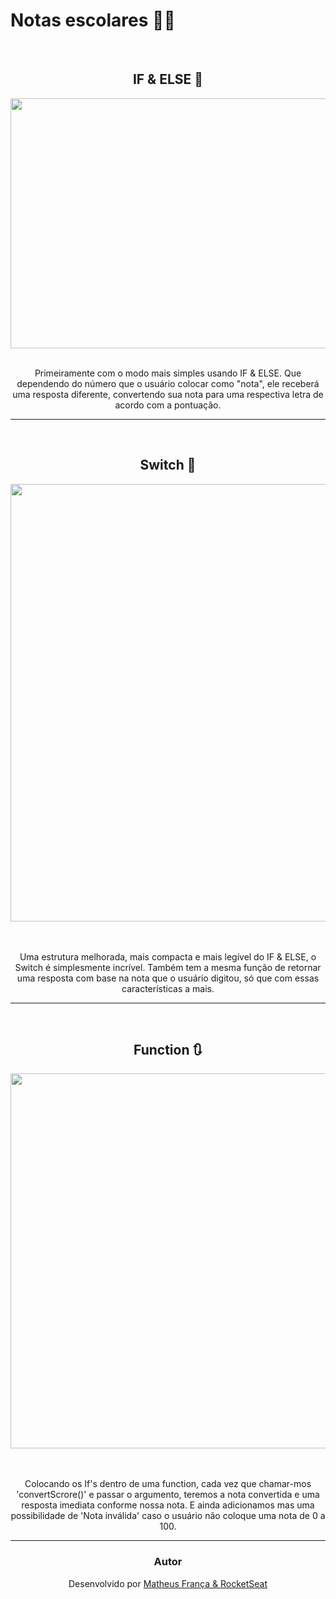 # Notas escolares 👨‍🏫
<br>

<div align="center">
  <H2> IF & ELSE 🔀</h2>
  <img  width="600" height="400" src="https://github.com/franssa01/Cursos/blob/main/Rocketseat/Guias%20estelares/03%20-%20Guia%20estelar%20HTML/05%20-%20Guia%20estelar%20JS/exerc%C3%ADcios/01%20Notas%20escolares/Images/If%26Else.png"
</div>
  <br>
  <br>
  <p> Primeiramente com o modo mais simples usando IF & ELSE. Que dependendo do número que o usuário colocar como "nota", ele receberá uma resposta diferente, convertendo sua nota para uma respectiva letra de acordo com a pontuação. </p>
  <hr>
  <br>
<div align="center">
  <H2> Switch 🔁</h2>
  <img width="600" height="700" src="https://github.com/franssa01/Cursos/blob/main/Rocketseat/Guias%20estelares/03%20-%20Guia%20estelar%20HTML/05%20-%20Guia%20estelar%20JS/exerc%C3%ADcios/01%20Notas%20escolares/Images/Switch.png" />
</div>
  <br>
  <br>
  <p> Uma estrutura melhorada, mais compacta e mais legível do IF & ELSE, o Switch é simplesmente incrível. Também tem a mesma função de retornar uma resposta com base na nota que o usuário digitou, só que com essas características a mais. </p>
  <hr>
  <br>
 
<div align="center">
  <H2> Function 🔃</h2>
  <img width="600" height"700" src="https://github.com/franssa01/Cursos/blob/main/Rocketseat/Guias%20estelares/03%20-%20Guia%20estelar%20HTML/05%20-%20Guia%20estelar%20JS/exerc%C3%ADcios/01%20Notas%20escolares/Images/Function.png" />
</div>
  <br>
  <br>
  <p> Colocando os If's dentro de uma function, cada vez que chamar-mos 'convertScrore()' e passar o argumento, teremos a nota convertida e uma resposta imediata conforme nossa nota. E ainda adicionamos mas uma possibilidade de 'Nota inválida' caso o usuário não coloque uma nota de 0 a 100. </p>
  <hr>

  
  ### Autor

<p align="center"> Desenvolvido por <a href="https://www.linkedin.com/in/matheus-fran%C3%A7a-b0961a222/">Matheus França & <a href="https://app.rocketseat.com.br/dashboard"> RocketSeat</a>
